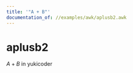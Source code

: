 ```yaml
---
title: '"A + B"'
documentation_of: //examples/awk/aplusb2.awk
---
```

# aplusb2

$A + B$ in yukicoder